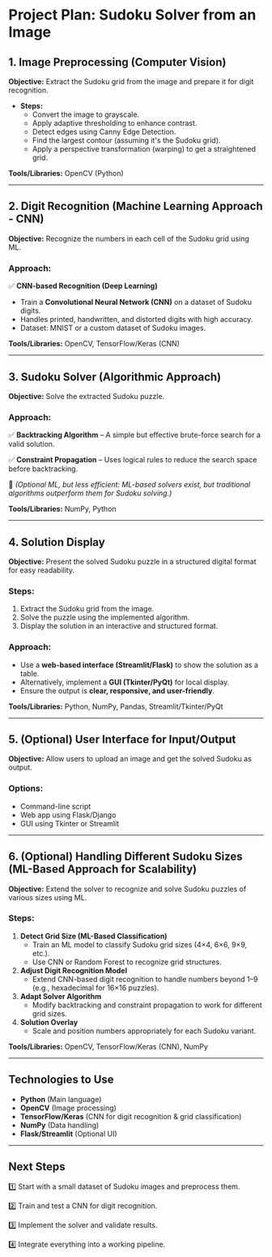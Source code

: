 # **Project Plan: Sudoku Solver from an Image**

## **1. Image Preprocessing (Computer Vision)**

**Objective:** Extract the Sudoku grid from the image and prepare it for digit recognition.

- **Steps:**
    - Convert the image to grayscale.
    - Apply adaptive thresholding to enhance contrast.
    - Detect edges using Canny Edge Detection.
    - Find the largest contour (assuming it's the Sudoku grid).
    - Apply a perspective transformation (warping) to get a straightened grid.

**Tools/Libraries:** OpenCV (Python)

---

## **2. Digit Recognition (Machine Learning Approach - CNN)**

**Objective:** Recognize the numbers in each cell of the Sudoku grid using ML.

### **Approach:**

✅ **CNN-based Recognition (Deep Learning)**

- Train a **Convolutional Neural Network (CNN)** on a dataset of Sudoku digits.
- Handles printed, handwritten, and distorted digits with high accuracy.
- Dataset: MNIST or a custom dataset of Sudoku images.

**Tools/Libraries:** OpenCV, TensorFlow/Keras (CNN)

---

## **3. Sudoku Solver (Algorithmic Approach)**

**Objective:** Solve the extracted Sudoku puzzle.

### **Approach:**

✅ **Backtracking Algorithm** – A simple but effective brute-force search for a valid solution.

✅ **Constraint Propagation** – Uses logical rules to reduce the search space before backtracking.

🔹 *(Optional ML, but less efficient: ML-based solvers exist, but traditional algorithms outperform them for Sudoku solving.)*

**Tools/Libraries:** NumPy, Python

---

## **4. Solution Display**

**Objective:** Present the solved Sudoku puzzle in a structured digital format for easy readability.

### **Steps:**

1. Extract the Sudoku grid from the image.
2. Solve the puzzle using the implemented algorithm.
3. Display the solution in an interactive and structured format.

### **Approach:**

- Use a **web-based interface (Streamlit/Flask)** to show the solution as a table.
- Alternatively, implement a **GUI (Tkinter/PyQt)** for local display.
- Ensure the output is **clear, responsive, and user-friendly**.

**Tools/Libraries:** Python, NumPy, Pandas, Streamlit/Tkinter/PyQt

---

## **5. (Optional) User Interface for Input/Output**

**Objective:** Allow users to upload an image and get the solved Sudoku as output.

### **Options:**

- Command-line script
- Web app using Flask/Django
- GUI using Tkinter or Streamlit

---

## **6. (Optional) Handling Different Sudoku Sizes (ML-Based Approach for Scalability)**

**Objective:** Extend the solver to recognize and solve Sudoku puzzles of various sizes using ML.

### **Steps:**

1. **Detect Grid Size (ML-Based Classification)**
    - Train an ML model to classify Sudoku grid sizes (4×4, 6×6, 9×9, etc.).
    - Use CNN or Random Forest to recognize grid structures.
2. **Adjust Digit Recognition Model**
    - Extend CNN-based digit recognition to handle numbers beyond 1–9 (e.g., hexadecimal for 16×16 puzzles).
3. **Adapt Solver Algorithm**
    - Modify backtracking and constraint propagation to work for different grid sizes.
4. **Solution Overlay**
    - Scale and position numbers appropriately for each Sudoku variant.

**Tools/Libraries:** OpenCV, TensorFlow/Keras (CNN), NumPy

---

## **Technologies to Use**

- **Python** (Main language)
- **OpenCV** (Image processing)
- **TensorFlow/Keras** (CNN for digit recognition & grid classification)
- **NumPy** (Data handling)
- **Flask/Streamlit** (Optional UI)

---

## **Next Steps**

1️⃣ Start with a small dataset of Sudoku images and preprocess them.

2️⃣ Train and test a CNN for digit recognition.

3️⃣ Implement the solver and validate results.

4️⃣ Integrate everything into a working pipeline.